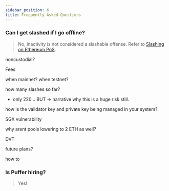 ```yaml
---
sidebar_position: 6
title: Frequently Asked Questions
---
```


### Can I get slashed if I go offline?
> No, inactivity is not considered a slashable offense. Refer to [Slashing on Ethereum PoS](background/slash.md).

noncustodial?

Fees

when mainnet?
when testnet?

how many slashes so far?
- only 220... BUT -> narrative why this is a huge risk still.

how is the validator key and private key being managed in your system?

SGX vulnerability

why arent pools lowering to 2 ETH as well?

DVT

future plans?

how to 


### Is Puffer hiring?
> Yes! 
